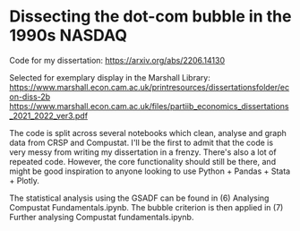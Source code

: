 # Dissecting the dot-com bubble in the 1990s NASDAQ

Code for my dissertation: https://arxiv.org/abs/2206.14130

Selected for exemplary display in the Marshall Library:
https://www.marshall.econ.cam.ac.uk/printresources/dissertationsfolder/econ-diss-2b
https://www.marshall.econ.cam.ac.uk/files/partiib_economics_dissertations_2021_2022_ver3.pdf

The code is split across several notebooks which clean, analyse and graph data from CRSP and Compustat. I'll be the first to admit that the code is very messy from writing my dissertation in a frenzy. There's also a lot of repeated code. However, the core functionality should still be there, and might be good inspiration to anyone looking to use Python + Pandas + Stata + Plotly.

The statistical analysis using the GSADF can be found in (6) Analysing Compustat Fundamentals.ipynb. The bubble criterion is then applied in (7) Further analysing Compustat fundamentals.ipynb.
